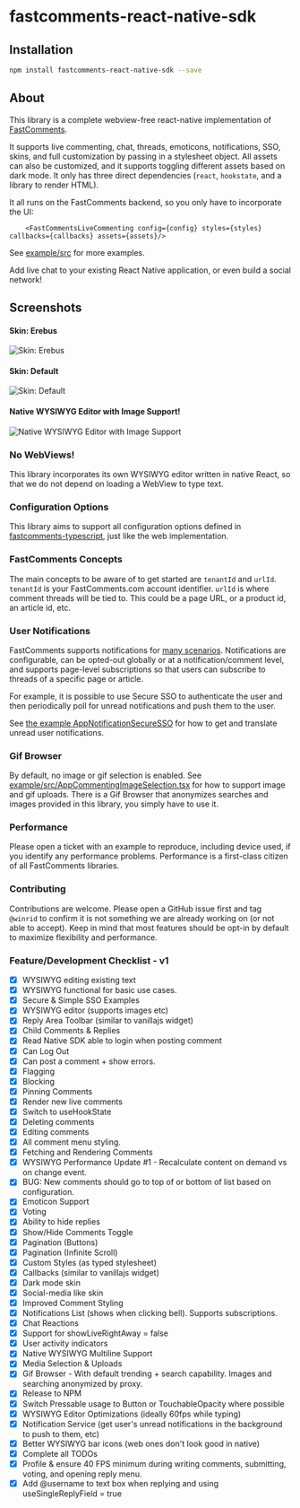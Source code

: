 # fastcomments-react-native-sdk

## Installation

```sh
npm install fastcomments-react-native-sdk --save
```

## About

This library is a complete webview-free react-native implementation of [FastComments](https://fastcomments.com).

It supports live commenting, chat, threads, emoticons, notifications, SSO, skins, and full customization by passing in a stylesheet object. All assets
can also be customized, and it supports toggling different assets based on dark mode. It only has three direct dependencies (`react`, `hookstate`, and a library to render HTML).

It all runs on the FastComments backend, so you only have to incorporate the UI:

```tsx
    <FastCommentsLiveCommenting config={config} styles={styles} callbacks={callbacks} assets={assets}/>
```

See [example/src](./example/src) for more examples.

Add live chat to your existing React Native application, or even build a social network!

## Screenshots

#### Skin: Erebus
![Skin: Erebus](./example/screenshots/skin-erebus.PNG)
#### Skin: Default
![Skin: Default](./example/screenshots/skin-default.PNG)
#### Native WYSIWYG Editor with Image Support!
![Native WYSIWYG Editor with Image Support](./example/screenshots/native-wysiwyg.PNG)

### No WebViews!

This library incorporates its own WYSIWYG editor written in native React, so that we do not depend on loading a WebView to type text.

### Configuration Options

This library aims to support all configuration options defined in [fastcomments-typescript](https://github.com/FastComments/fastcomments-typescript/blob/main/src/fast-comments-comment-widget-config.ts), just like the web implementation.

### FastComments Concepts

The main concepts to be aware of to get started are `tenantId` and `urlId`. `tenantId` is your FastComments.com account identifier. `urlId` is where comment threads
will be tied to. This could be a page URL, or a product id, an article id, etc.

### User Notifications

FastComments supports notifications for [many scenarios](https://docs.fastcomments.com/guide-notifications.html). Notifications are configurable,
can be opted-out globally or at a notification/comment level, and supports page-level subscriptions so that users can subscribe to threads of a
specific page or article.

For example, it is possible to use Secure SSO to authenticate the user and then periodically poll for unread notifications and push them to the user.

See [the example AppNotificationSecureSSO](./example/src/AppNotificationsSecureSSO.tsx) for how to get and translate unread user notifications.

### Gif Browser

By default, no image or gif selection is enabled. See [example/src/AppCommentingImageSelection.tsx](./example/src/AppCommentingImageSelection.tsx) for how
to support image and gif uploads. There is a Gif Browser that anonymizes searches and images provided in this library, you simply have to use it.

### Performance

Please open a ticket with an example to reproduce, including device used, if you identify any performance problems. Performance is a first-class citizen
of all FastComments libraries.

### Contributing

Contributions are welcome. Please open a GitHub issue first and tag `@winrid` to confirm it is not something we are already working on (or not able to accept).
Keep in mind that most features should be opt-in by default to maximize flexibility and performance.

### Feature/Development Checklist - v1

- [x] WYSIWYG editing existing text
- [x] WYSIWYG functional for basic use cases.
- [x] Secure & Simple SSO Examples
- [x] WYSIWYG editor (supports images etc)
- [x] Reply Area Toolbar (similar to vanillajs widget)
- [x] Child Comments & Replies
- [x] Read Native SDK able to login when posting comment
- [x] Can Log Out
- [x] Can post a comment + show errors.
- [x] Flagging
- [x] Blocking
- [x] Pinning Comments
- [x] Render new live comments
- [x] Switch to useHookState
- [x] Deleting comments
- [x] Editing comments
- [x] All comment menu styling.
- [x] Fetching and Rendering Comments
- [x] WYSIWYG Performance Update #1 - Recalculate content on demand vs on change event.
- [x] BUG: New comments should go to top of or bottom of list based on configuration.
- [x] Emoticon Support
- [x] Voting
- [x] Ability to hide replies
- [x] Show/Hide Comments Toggle
- [x] Pagination (Buttons)
- [x] Pagination (Infinite Scroll)
- [x] Custom Styles (as typed stylesheet)
- [x] Callbacks (similar to vanillajs widget)
- [x] Dark mode skin
- [x] Social-media like skin
- [x] Improved Comment Styling
- [x] Notifications List (shows when clicking bell). Supports subscriptions.
- [x] Chat Reactions
- [x] Support for showLiveRightAway = false
- [x] User activity indicators
- [x] Native WYSIWYG Multiline Support
- [x] Media Selection & Uploads
- [x] Gif Browser - With default trending + search capability. Images and searching anonymized by proxy.
- [x] Release to NPM
- [x] Switch Pressable usage to Button or TouchableOpacity where possible
- [x] WYSIWYG Editor Optimizations (ideally 60fps while typing)
- [x] Notification Service (get user's unread notifications in the background to push to them, etc)
- [x] Better WYSIWYG bar icons (web ones don't look good in native)
- [x] Complete all TODOs
- [x] Profile & ensure 40 FPS minimum during writing comments, submitting, voting, and opening reply menu.
- [x] Add @username to text box when replying and using useSingleReplyField = true
